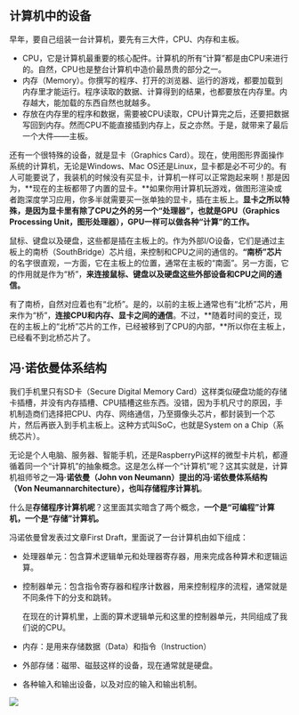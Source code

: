 ## 计算机中的设备

早年，要自己组装一台计算机，要先有三大件，CPU、内存和主板。

* CPU，它是计算机最重要的核心配件。计算机的所有“计算”都是由CPU来进行的。自然，CPU也是整台计算机中造价最昂贵的部分之一。
* 内存（Memory）。你撰写的程序、打开的浏览器、运行的游戏，都要加载到内存里才能运行。程序读取的数据、计算得到的结果，也都要放在内存里。内存越大，能加载的东西自然也就越多。
* 存放在内存里的程序和数据，需要被CPU读取，CPU计算完之后，还要把数据写回到内存。然而CPU不能直接插到内存上，反之亦然。于是，就带来了最后一个大件——主板。

还有一个很特殊的设备，就是显卡（Graphics	Card）。现在，使用图形界面操作系统的计算机，无论是Windows、Mac	OS还是Linux，显卡都是必不可少的。有人可能要说了，我装机的时候没有买显卡，计算机一样可以正常跑起来啊！那是因为，**现在的主板都带了内置的显卡。**如果你用计算机玩游戏，做图形渲染或者跑深度学习应用，你多半就需要买一张单独的显卡，插在主板上。**显卡之所以特殊，是因为显卡里有除了CPU之外的另一个“处理器”，也就是GPU（Graphics	Processing	Unit，图形处理器），GPU一样可以做各种“计算”的工作。**

鼠标、键盘以及硬盘，这些都是插在主板上的。作为外部I/O设备，它们是通过主板上的南桥（SouthBridge）芯片组，来控制和CPU之间的通信的。**“南桥”芯片**的名字很直观，一方面，它在主板上的位置，通常在主板的“南面”。另一方面，它的作用就是作为“桥”，**来连接鼠标、键盘以及硬盘这些外部设备和CPU之间的通信。**

有了南桥，自然对应着也有“北桥”。是的，以前的主板上通常也有“北桥”芯片，用来作为“桥”，**连接CPU和内存、显卡之间的通信**。不过，**随着时间的变迁，现在的主板上的“北桥”芯片的工作，已经被移到了CPU的内部，**所以你在主板上，已经看不到北桥芯片了。

## 冯·诺依曼体系结构

我们手机里只有SD卡（Secure Digital Memory Card）这样类似硬盘功能的存储卡插槽，并没有内存插槽、CPU插槽这些东西。没错，因为手机尺寸的原因，手机制造商们选择把CPU、内存、网络通信，乃至摄像头芯片，都封装到一个芯片，然后再嵌入到手机主板上。这种方式叫SoC，也就是System on a Chip（系统芯片）。

无论是个人电脑、服务器、智能手机，还是RaspberryPi这样的微型卡片机，都遵循着同一个“计算机”的抽象概念。这是怎么样一个“计算机”呢？这其实就是，计算机祖师爷之一**冯·诺依曼（John von Neumann）提出的冯·诺依曼体系结构（Von Neumannarchitecture），也叫存储程序计算机**。

什么是**存储程序计算机呢**？这里面其实暗含了两个概念，**一个是“可编程”计算机，一个是“存储”计算机。**

冯诺依曼曾发表过文章First Draft，里面说了一台计算机由如下组成：

* 处理器单元：包含算术逻辑单元和处理器寄存器，用来完成各种算术和逻辑运算。

* 控制器单元：包含指令寄存器和程序计数器，用来控制程序的流程，通常就是不同条件下的分支和跳转。

  在现在的计算机里，上面的算术逻辑单元和这里的控制器单元，共同组成了我们说的CPU。

* 内存：是用来存储数据（Data）和指令（Instruction）

* 外部存储：磁带、磁鼓这样的设备，现在通常就是硬盘。

* 各种输入和输出设备，以及对应的输入和输出机制。

![](D:\Work\TyporaNotes\note\计算机组成原理\pict\0-2.PNG)




